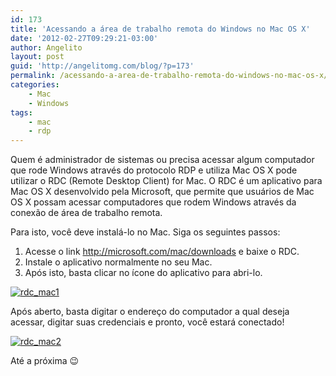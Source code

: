 ```yaml
---
id: 173
title: 'Acessando a área de trabalho remota do Windows no Mac OS X'
date: '2012-02-27T09:29:21-03:00'
author: Angelito
layout: post
guid: 'http://angelitomg.com/blog/?p=173'
permalink: /acessando-a-area-de-trabalho-remota-do-windows-no-mac-os-x/
categories:
    - Mac
    - Windows
tags:
    - mac
    - rdp
---
```


Quem é administrador de sistemas ou precisa acessar algum computador que rode Windows através do protocolo RDP e utiliza Mac OS X pode utilizar o RDC (Remote Desktop Client) for Mac. O RDC é um aplicativo para Mac OS X desenvolvido pela Microsoft, que permite que usuários de Mac OS X possam acessar computadores que rodem Windows através da conexão de área de trabalho remota.

Para isto, você deve instalá-lo no Mac. Siga os seguintes passos:

1. Acesse o link <http://microsoft.com/mac/downloads> e baixe o RDC.
2. Instale o aplicativo normalmente no seu Mac.
3. Após isto, basta clicar no ícone do aplicativo para abri-lo.

[![](http://angelitomg.github.io/wp-content/uploads/2012/02/rdc_mac1.png "rdc_mac1")](http://angelitomg.github.io/wp-content/uploads/2012/02/rdc_mac1.png)

Após aberto, basta digitar o endereço do computador a qual deseja acessar, digitar suas credenciais e pronto, você estará conectado!

[![](http://angelitomg.github.io/wp-content/uploads/2012/02/rdc_mac2.png "rdc_mac2")](http://angelitomg.github.io/wp-content/uploads/2012/02/rdc_mac2.png)

Até a próxima 😉